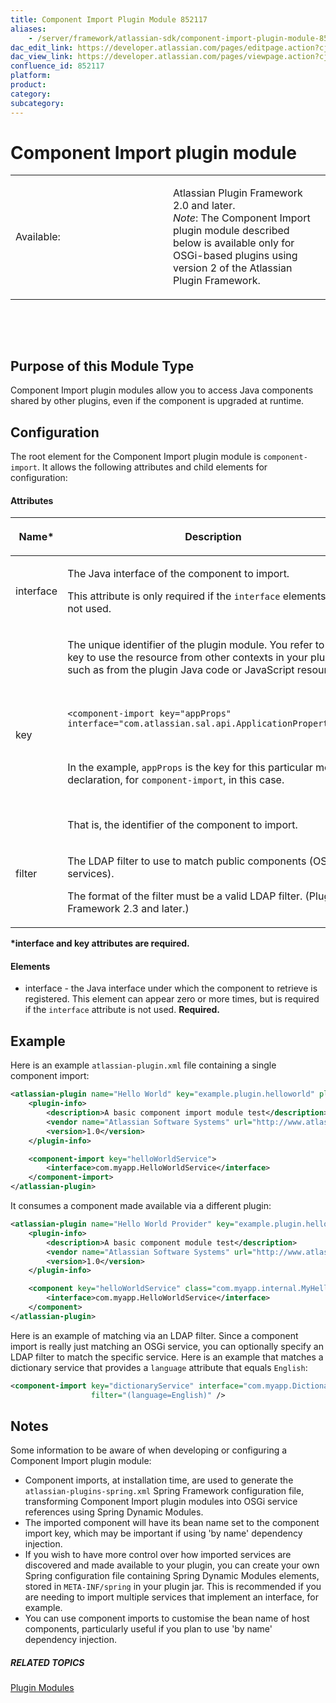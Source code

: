 ```yaml
---
title: Component Import Plugin Module 852117
aliases:
    - /server/framework/atlassian-sdk/component-import-plugin-module-852117.html
dac_edit_link: https://developer.atlassian.com/pages/editpage.action?cjm=wozere&pageId=852117
dac_view_link: https://developer.atlassian.com/pages/viewpage.action?cjm=wozere&pageId=852117
confluence_id: 852117
platform:
product:
category:
subcategory:
---
```

# Component Import plugin module

<table>
<colgroup>
<col style="width: 50%" />
<col style="width: 50%" />
</colgroup>
<tbody>
<tr class="odd">
<td><p>Available:</p></td>
<td><p>Atlassian Plugin Framework 2.0 and later.<br />
<em>Note</em>: The Component Import plugin module described below is available only for OSGi-based plugins using version 2 of the Atlassian Plugin Framework.</p></td>
</tr>
</tbody>
</table>

 

 

## Purpose of this Module Type

Component Import plugin modules allow you to access Java components shared by other plugins, even if the component is upgraded at runtime.

## Configuration

The root element for the Component Import plugin module is `component-import`. It allows the following attributes and child elements for configuration:

#### Attributes

<table>
<colgroup>
<col style="width: 50%" />
<col style="width: 50%" />
</colgroup>
<thead>
<tr class="header">
<th><p>Name*</p></th>
<th><p>Description</p></th>
</tr>
</thead>
<tbody>
<tr class="odd">
<td><p>interface</p></td>
<td><p>The Java interface of the component to import.</p>
<p>This attribute is only required if the <code>interface</code> elements are not used.</p></td>
</tr>
<tr class="even">
<td>key</td>
<td><p>The unique identifier of the plugin module. You refer to this key to use the resource from other contexts in your plugin, such as from the plugin Java code or JavaScript resources.</p>
<p> </p>
<pre><code>&lt;component-import key=&quot;appProps&quot; interface=&quot;com.atlassian.sal.api.ApplicationProperties&quot;/&gt;</code></pre>
<p> </p>
<p>In the example, <code>appProps</code> is the key for this particular module declaration, for <code>component-import</code>, in this case.</p>
 
<p>That is, the identifier of the component to import.</p></td>
</tr>
<tr class="odd">
<td><p>filter</p>
<p> </p></td>
<td><p>The LDAP filter to use to match public components (OSGi services).</p>
<p>The format of the filter must be a valid LDAP filter. (Plugin Framework 2.3 and later.)</p></td>
</tr>
</tbody>
</table>

**\*interface and key attributes are required.**

#### Elements

-   interface - the Java interface under which the component to retrieve is registered. This element can appear zero or more times, but is required if the `interface` attribute is not used. **Required.**

## Example

Here is an example `atlassian-plugin.xml` file containing a single component import:

``` xml
<atlassian-plugin name="Hello World" key="example.plugin.helloworld" plugins-version="2">
    <plugin-info>
        <description>A basic component import module test</description>
        <vendor name="Atlassian Software Systems" url="http://www.atlassian.com"/>
        <version>1.0</version>
    </plugin-info>

    <component-import key="helloWorldService">
        <interface>com.myapp.HelloWorldService</interface>
    </component-import>
</atlassian-plugin>
```

It consumes a component made available via a different plugin:

``` xml
<atlassian-plugin name="Hello World Provider" key="example.plugin.helloworld.provider" plugins-version="2">
    <plugin-info>
        <description>A basic component module test</description>
        <vendor name="Atlassian Software Systems" url="http://www.atlassian.com"/>
        <version>1.0</version>
    </plugin-info>

    <component key="helloWorldService" class="com.myapp.internal.MyHelloWorldService" public="true">
        <interface>com.myapp.HelloWorldService</interface>
    </component>
</atlassian-plugin>
```

Here is an example of matching via an LDAP filter. Since a component import is really just matching an OSGi service, you can optionally specify an LDAP filter to match the specific service. Here is an example that matches a dictionary service that provides a `language` attribute that equals `English`:

``` xml
<component-import key="dictionaryService" interface="com.myapp.DictionaryService"
                  filter="(language=English)" />
```

## Notes

Some information to be aware of when developing or configuring a Component Import plugin module:

-   Component imports, at installation time, are used to generate the `atlassian-plugins-spring.xml` Spring Framework configuration file, transforming Component Import plugin modules into OSGi service references using Spring Dynamic Modules.
-   The imported component will have its bean name set to the component import key, which may be important if using 'by name' dependency injection.
-   If you wish to have more control over how imported services are discovered and made available to your plugin, you can create your own Spring configuration file containing Spring Dynamic Modules elements, stored in `META-INF/spring` in your plugin jar. This is recommended if you are needing to import multiple services that implement an interface, for example.
-   You can use component imports to customise the bean name of host components, particularly useful if you plan to use 'by name' dependency injection.

##### RELATED TOPICS

[Plugin Modules](/server/framework/atlassian-sdk/plugin-modules-852136.html)

























